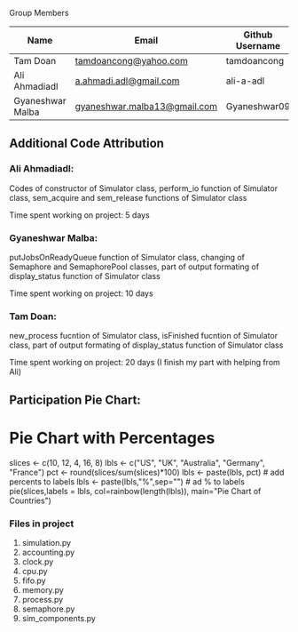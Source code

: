 Group Members

| Name     | Email   | Github Username |
|----------|---------|-----------------|
| Tam Doan   |  tamdoancong@yahoo.com | tamdoancong |
| Ali Ahmadiadl   | a.ahmadi.adl@gmail.com | ali-a-adl  |
| Gyaneshwar Malba   | gyaneshwar.malba13@gmail.com | Gyaneshwar09  |
 
## Additional Code Attribution

### Ali Ahmadiadl:

Codes of constructor of Simulator class, perform_io function of Simulator class, sem_acquire and sem_release functions of Simulator class

Time spent working on project: 5 days

### Gyaneshwar Malba:

putJobsOnReadyQueue function of Simulator class, changing of Semaphore and SemaphorePool classes, part of output formating of display_status function of Simulator class

Time spent working on project: 10 days

### Tam Doan:

new_process fucntion of Simulator class, isFinished fucntion of Simulator class, part of output formating of display_status function of Simulator class

Time spent working on project: 20 days (I  finish my part with helping from Ali)

## Participation Pie Chart:

# Pie Chart with Percentages
slices <- c(10, 12, 4, 16, 8) 
lbls <- c("US", "UK", "Australia", "Germany", "France")
pct <- round(slices/sum(slices)*100)
lbls <- paste(lbls, pct) # add percents to labels 
lbls <- paste(lbls,"%",sep="") # ad % to labels 
pie(slices,labels = lbls, col=rainbow(length(lbls)),
  	main="Pie Chart of Countries")






### Files in project

1. simulation.py
2. accounting.py
3. clock.py
4. cpu.py
5. fifo.py
6. memory.py
7. process.py
8. semaphore.py
9. sim_components.py 

